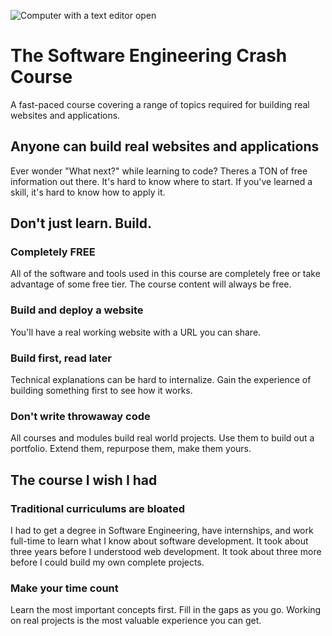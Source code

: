 ![Computer with a text editor open](https://images.unsplash.com/photo-1484417894907-623942c8ee29?ixlib=rb-1.2.1&ixid=eyJhcHBfaWQiOjEyMDd9&auto=format&fit=crop&w=1778&q=80)

# The Software Engineering Crash Course

A fast-paced course covering a range of topics required for building real websites and applications.

## Anyone can build real websites and applications

Ever wonder "What next?" while learning to code? Theres a TON of free information out there. It's hard to know where to start. If you've learned a skill, it's hard to know how to apply it.

## Don't just learn. Build.

### Completely FREE

All of the software and tools used in this course are completely free or take advantage of some free tier. The course content will always be free.

### Build and deploy a website

You'll have a real working website with a URL you can share.

### Build first, read later

Technical explanations can be hard to internalize. Gain the experience of building something first to see how it works.

### Don't write throwaway code

All courses and modules build real world projects. Use them to build out a portfolio. Extend them, repurpose them, make them yours.

## The course I wish I had

### Traditional curriculums are bloated

I had to get a degree in Software Engineering, have internships, and work full-time to learn what I know about software development. It took about three years before I understood web development. It took about three more before I could build my own complete projects.

### Make your time count

Learn the most important concepts first. Fill in the gaps as you go. Working on real projects is the most valuable experience you can get.
